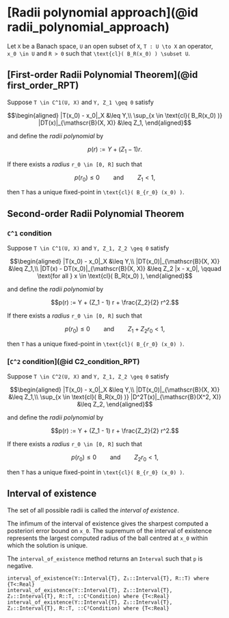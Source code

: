 # [Radii polynomial approach](@id radii_polynomial_approach)

Let ``X`` be a Banach space, ``U`` an open subset of ``X``, ``T : U \to X`` an operator, ``x_0 \in U`` and ``R > 0`` such that ``\text{cl}( B_R(x_0) ) \subset U``.

## [First-order Radii Polynomial Theorem](@id first_order_RPT)

Suppose ``T \in C^1(U, X)`` and ``Y, Z_1 \geq 0`` satisfy

```math
\begin{aligned}
|T(x_0) - x_0|_X &\leq Y,\\
\sup_{x \in \text{cl}( B_R(x_0) )} |DT(x)|_{\mathscr{B}(X, X)} &\leq Z_1,
\end{aligned}
```

and define the *radii polynomial* by

```math
p(r) := Y + (Z_1 - 1) r.
```

If there exists a *radius* ``r_0 \in [0, R]`` such that

```math
p(r_0) \leq 0 \qquad \text{and} \qquad Z_1 < 1,
```

then ``T`` has a unique fixed-point in ``\text{cl}( B_{r_0} (x_0) )``.

## Second-order Radii Polynomial Theorem

### ``C^1`` condition

Suppose ``T \in C^1(U, X)`` and ``Y, Z_1, Z_2 \geq 0`` satisfy

```math
\begin{aligned}
|T(x_0) - x_0|_X &\leq Y,\\
|DT(x_0)|_{\mathscr{B}(X, X)} &\leq Z_1,\\
|DT(x) - DT(x_0)|_{\mathscr{B}(X, X)} &\leq Z_2 |x - x_0|, \qquad \text{for all } x \in \text{cl}( B_R(x_0) ),
\end{aligned}
```

and define the *radii polynomial* by

```math
p(r) := Y + (Z_1 - 1) r + \frac{Z_2}{2} r^2.
```

If there exists a *radius* ``r_0 \in [0, R]`` such that

```math
p(r_0) \leq 0 \qquad \text{and} \qquad Z_1 + Z_2 r_0 < 1,
```

then ``T`` has a unique fixed-point in ``\text{cl}( B_{r_0} (x_0) )``.

### [``C^2`` condition](@id C2_condition_RPT)

Suppose ``T \in C^2(U, X)`` and ``Y, Z_1, Z_2 \geq 0`` satisfy

```math
\begin{aligned}
|T(x_0) - x_0|_X &\leq Y,\\
|DT(x_0)|_{\mathscr{B}(X, X)} &\leq Z_1,\\
\sup_{x \in \text{cl}( B_R(x_0) )} |D^2T(x)|_{\mathscr{B}(X^2, X)} &\leq Z_2,
\end{aligned}
```

and define the *radii polynomial* by

```math
p(r) := Y + (Z_1 - 1) r + \frac{Z_2}{2} r^2.
```

If there exists a *radius* ``r_0 \in [0, R]`` such that

```math
p(r_0) \leq 0 \qquad \text{and} \qquad Z_2 r_0 < 1,
```

then ``T`` has a unique fixed-point in ``\text{cl}( B_{r_0} (x_0) )``.

## Interval of existence

The set of all possible radii is called the *interval of existence*.

The infimum of the interval of existence gives the sharpest computed a posteriori error bound on ``x_0``. The supremum of the interval of existence represents the largest computed radius of the ball centred at ``x_0`` within which the solution is unique.

The `interval_of_existence` method returns an `Interval` such that ``p`` is negative.

```@docs
interval_of_existence(Y::Interval{T}, Z₁::Interval{T}, R::T) where {T<:Real}
interval_of_existence(Y::Interval{T}, Z₁::Interval{T}, Z₂::Interval{T}, R::T, ::C¹Condition) where {T<:Real}
interval_of_existence(Y::Interval{T}, Z₁::Interval{T}, Z₂::Interval{T}, R::T, ::C²Condition) where {T<:Real}
```
